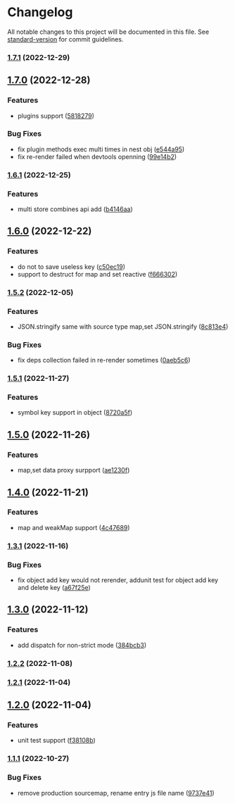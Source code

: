 # Changelog

All notable changes to this project will be documented in this file. See [standard-version](https://github.com/conventional-changelog/standard-version) for commit guidelines.

### [1.7.1](https://github.com/pzxie/wohoox/compare/v1.7.0...v1.7.1) (2022-12-29)

## [1.7.0](https://github.com/pzxie/wohoox/compare/v1.6.1...v1.7.0) (2022-12-28)


### Features

* plugins support ([5818279](https://github.com/pzxie/wohoox/commit/58182794075edc34bda683823b88a254a97cc537))


### Bug Fixes

* fix plugin methods exec multi times in nest obj ([e544a95](https://github.com/pzxie/wohoox/commit/e544a9517dd97b366d43114ae10e7155b08e8cbb))
* fix re-render failed when devtools openning ([99e14b2](https://github.com/pzxie/wohoox/commit/99e14b21831067b125c262326739a3b6b09aa263))

### [1.6.1](https://github.com/pzxie/wohoox/compare/v1.6.0...v1.6.1) (2022-12-25)


### Features

* multi store combines api add ([b4146aa](https://github.com/pzxie/wohoox/commit/b4146aad81d64a4d727f37653c17060929247572))

## [1.6.0](https://github.com/pzxie/wohoox/compare/v1.5.2...v1.6.0) (2022-12-22)


### Features

* do not to save useless key ([c50ec19](https://github.com/pzxie/wohoox/commit/c50ec19386403fbab7d1bfe8af1eef2104f9eafd))
* support to destruct for map and set reactive ([f666302](https://github.com/pzxie/wohoox/commit/f6663023a65762eece65ae7e22bb34a0d828d18b))

### [1.5.2](https://github.com/pzxie/wohoox/compare/v1.5.1...v1.5.2) (2022-12-05)


### Features

* JSON.stringify same with source type map,set JSON.stringify ([8c813e4](https://github.com/pzxie/wohoox/commit/8c813e47d77bdd396c37438d4f8c7bd6a343da20))


### Bug Fixes

* fix deps collection failed in re-render sometimes ([0aeb5c6](https://github.com/pzxie/wohoox/commit/0aeb5c6c68bbd5fc3128fc652b9b61f7870cbb44))

### [1.5.1](https://github.com/pzxie/wohoox/compare/v1.5.0...v1.5.1) (2022-11-27)


### Features

* symbol key support in object ([8720a5f](https://github.com/pzxie/wohoox/commit/8720a5f18db86ca4e24e372312150b8e5363c868))

## [1.5.0](https://github.com/pzxie/wohoox/compare/v1.4.0...v1.5.0) (2022-11-26)


### Features

* map,set data proxy surpport ([ae1230f](https://github.com/pzxie/wohoox/commit/ae1230f098b843e21c835051df2fc23f2a193c93))

## [1.4.0](https://github.com/pzxie/wohoox/compare/v1.3.1...v1.4.0) (2022-11-21)


### Features

* map and weakMap support ([4c47689](https://github.com/pzxie/wohoox/commit/4c47689ca1179be8cc517f045e7065e19fbd0555))

### [1.3.1](https://github.com/pzxie/wohoox/compare/v1.3.0...v1.3.1) (2022-11-16)


### Bug Fixes

* fix object add key would not rerender, addunit test for object add key and  delete key ([a67f25e](https://github.com/pzxie/wohoox/commit/a67f25e62260a0b4311aee070687da9c71d98cdd))

## [1.3.0](https://github.com/pzxie/wohoox/compare/v1.2.2...v1.3.0) (2022-11-12)


### Features

* add dispatch for non-strict mode ([384bcb3](https://github.com/pzxie/wohoox/commit/384bcb3628c2593df97420e9c913ca2e979c9ba1))

### [1.2.2](https://github.com/pzxie/wohoox/compare/v1.2.1...v1.2.2) (2022-11-08)

### [1.2.1](https://github.com/pzxie/wohoox/compare/v1.2.0...v1.2.1) (2022-11-04)

## [1.2.0](https://github.com/pzxie/wohoox/compare/v1.1.1...v1.2.0) (2022-11-04)


### Features

* unit test support ([f38108b](https://github.com/pzxie/wohoox/commit/f38108b4420773905566b2af8cd60f7846825db6))

### [1.1.1](https://github.com/pzxie/wohoox/compare/v1.1.0...v1.1.1) (2022-10-27)


### Bug Fixes

* remove production sourcemap, rename entry js file name ([9737e41](https://github.com/pzxie/wohoox/commit/9737e4174996be91684a277e6678152a7a458391))
